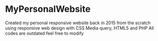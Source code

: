 # MyPersonalWebsite 
Created my personal responsive website back in 2015 from the scratch using responsive web design with CSS Media query, HTML5 and PHP
All codes are outdated feel free to modify
